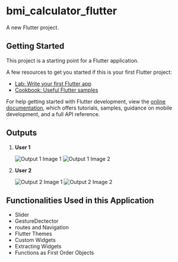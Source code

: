 # bmi_calculator_flutter

A new Flutter project.

## Getting Started

This project is a starting point for a Flutter application.

A few resources to get you started if this is your first Flutter project:

- [Lab: Write your first Flutter app](https://docs.flutter.dev/get-started/codelab)
- [Cookbook: Useful Flutter samples](https://docs.flutter.dev/cookbook)

For help getting started with Flutter development, view the
[online documentation](https://docs.flutter.dev/), which offers tutorials,
samples, guidance on mobile development, and a full API reference.

## Outputs

1. **User 1**

    ![Output 1 Image 1]('./git-files/output1-android.png')
    ![Output 1 Image 2]('./git-files/output1-result-android.png')

2. **User 2**

    ![Output 2 Image 1]('git-files\output2-android.png')
    ![Output 2 Image 2]('git-files\output2-result-android.png')  

## Functionalities Used in this Application

- Slider
- GestureDectector
- routes and Navigation
- Flutter Themes
- Custom Widgets
- Extracting Widgets
- Functions as First Order Objects
